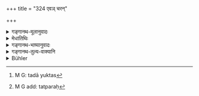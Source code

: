 +++
title = "324 एवञ् चरन्"

+++

<details><summary>गङ्गानथ-मूलानुवादः</summary>

Acting in this manner, and ever intent upon his Kingly Duties, the king shall order all his servants to work for the good of the people.—(324)
</details>

<details><summary>मेधातिथिः</summary>

[^७८५]:
     M G DK (4:712): lokasya

**एवं चरन्** विहरन् **राजधर्मेषु** यथाशास्त्रोपदिष्टेषु **सदा युक्तस्**[^७८६] तत्परः लोकेभ्यः[^७८७] **लोकेभ्यः** स्वराष्ट्रीयेभ्यो हितेषु **सर्वान् भृत्यान् नियोजयेत्** ॥ ९.३२४ ॥


[^७८७]:
     M G add: tatparaḥ


[^७८६]:
     M G: tadā yuktas
</details>

<details><summary>गङ्गानथ-भाष्यानुवादः</summary>

‘*Acting in this manner*’— Behaving thus.

‘*On his Kingly Duties*’— as prescribed in the scriptures—‘*Ever intent*’— bent upon performing.

‘*For the good of the people*’— his subjects;—‘*he shall order all his servants*’—(324)
</details>

<details><summary>गङ्गानथ-तुल्य-वाक्यानि</summary>

**(verses 9.323-325)  
**

See Comparative notes for [Verse
9.323].
</details>

<details><summary>Bühler</summary>

324	Thus conducting himself (and) ever intent on (discharging) his royal duties, a king shall order all his servants (to work) for the good of his people.
</details>

